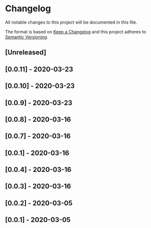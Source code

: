 # Changelog

All notable changes to this project will be documented in this file.

The format is based on [Keep a Changelog](http://keepachangelog.com/en/1.0.0/)
and this project adheres to [Semantic Versioning](http://semver.org/spec/v2.0.0.html).

## [Unreleased]

## [0.0.11] - 2020-03-23

## [0.0.10] - 2020-03-23

## [0.0.9] - 2020-03-23

## [0.0.8] - 2020-03-16

## [0.0.7] - 2020-03-16

## [0.0.1] - 2020-03-16

## [0.0.4] - 2020-03-16

## [0.0.3] - 2020-03-16

## [0.0.2] - 2020-03-05

## [0.0.1] - 2020-03-05


